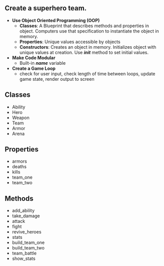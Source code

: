 ## Create a superhero team.
* **Use Object Oriented Programming (OOP)**
    * **Classes**: A Blueprint that describes methods and properties in object. Computers use that specification to instantiate the object in memory.
    * **Properties**: Unique values accessible by objects
    * **Constructors**: Creates an object in memory. Initializes object with unique values at creation. Use **_init_** method to set initial values.
* **Make Code Modular**
    * Built-in **_name_** variable
* **Create a Game Loop**
    * check for user input, check length of time between loops, update game state, render output to screen

## Classes
* Ability
* Hero
* Weapon
* Team
* Armor
* Arena

## Properties
* armors
* deaths
* kills
* team_one
* team_two

## Methods
* add_ability
* take_damage
* attack
* fight
* revive_heroes
* stats
* build_team_one
* build_team_two
* team_battle
* show_stats
